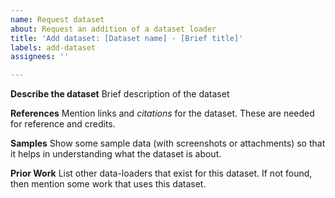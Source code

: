 ```yaml
---
name: Request dataset
about: Request an addition of a dataset loader
title: 'Add dataset: [Dataset name] - [Brief title]'
labels: add-dataset
assignees: ''

---
```


**Describe the dataset**
Brief description of the dataset

**References**
Mention links and _citations_ for the dataset. These are needed for reference and credits.

**Samples**
Show some sample data (with screenshots or attachments) so that it helps in understanding what the dataset is about.

**Prior Work**
List other data-loaders that exist for this dataset. If not found, then mention some work that uses this dataset.
